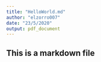 ```yaml
---
title: "HelloWorld.md"
author: "elzorro007"
date: "23/5/2020"
output: pdf_document
---
```



## This is a markdown file